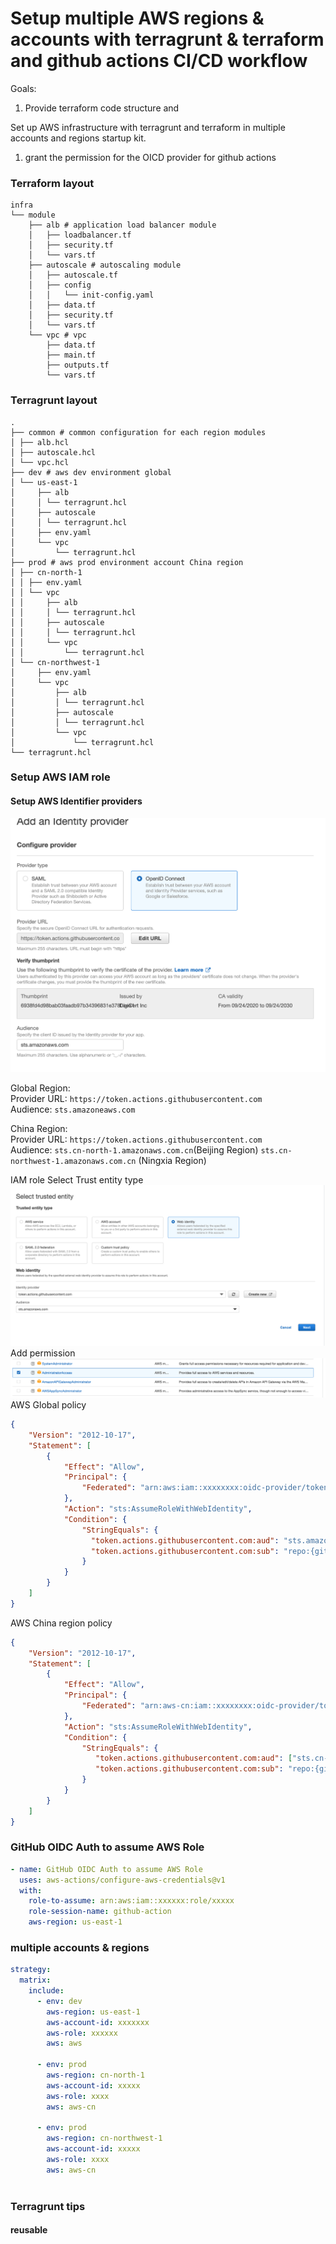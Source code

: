 # Setup multiple AWS regions & accounts with terragrunt & terraform and github actions CI/CD workflow

Goals:
1.  Provide terraform code structure and 

Set up AWS infrastructure with terragrunt and terraform in multiple accounts and regions startup kit.

1. grant the permission for the OICD provider for github actions

### Terraform layout
```
infra
└── module
    ├── alb # application load balancer module
    │   ├── loadbalancer.tf
    │   ├── security.tf
    │   └── vars.tf
    ├── autoscale # autoscaling module
    │   ├── autoscale.tf
    │   ├── config
    │   │   └── init-config.yaml
    │   ├── data.tf
    │   ├── security.tf
    │   └── vars.tf
    └── vpc # vpc
        ├── data.tf
        ├── main.tf
        ├── outputs.tf
        └── vars.tf
```
### Terragrunt layout
```
.
├── common # common configuration for each region modules
│ ├── alb.hcl
│ ├── autoscale.hcl
│ └── vpc.hcl
├── dev # aws dev environment global
│ └── us-east-1
│     ├── alb
│     │ └── terragrunt.hcl
│     ├── autoscale
│     │ └── terragrunt.hcl
│     ├── env.yaml
│     └── vpc
│         └── terragrunt.hcl
├── prod # aws prod environment account China region
│ ├── cn-north-1
│ │ ├── env.yaml
│ │ └── vpc
│ │     ├── alb
│ │     │ └── terragrunt.hcl
│ │     ├── autoscale
│ │     │ └── terragrunt.hcl
│ │     └── vpc
│ │         └── terragrunt.hcl
│ └── cn-northwest-1
│     ├── env.yaml
│     └── vpc
│         ├── alb
│         │ └── terragrunt.hcl
│         ├── autoscale
│         │ └── terragrunt.hcl
│         └── vpc
│             └── terragrunt.hcl
└── terragrunt.hcl
```

### Setup AWS IAM role 
#### Setup AWS Identifier providers
![identify](images/identity.png)

Global Region:   
Provider URL: `https://token.actions.githubusercontent.com`  
Audience: `sts.amazoneaws.com`

China Region:  
Provider URL: `https://token.actions.githubusercontent.com`  
Audience: `sts.cn-north-1.amazonaws.com.cn`(Beijing Region) `sts.cn-northwest-1.amazonaws.com.cn` (Ningxia Region)

IAM role
Select Trust entity type
![role](images/role.png)
Add permission
![role2](images/role2.png)
AWS Global policy
```json
{
    "Version": "2012-10-17",
    "Statement": [
        {
            "Effect": "Allow",
            "Principal": {
                "Federated": "arn:aws:iam::xxxxxxxx:oidc-provider/token.actions.githubusercontent.com"
            },
            "Action": "sts:AssumeRoleWithWebIdentity",
            "Condition": {
                "StringEquals": {
                  "token.actions.githubusercontent.com:aud": "sts.amazonaws.com",
                  "token.actions.githubusercontent.com:sub": "repo:{gituser}/{gitrepo}:ref:refs/heads/xxx"
                }
            }
        }
    ]
}
```
AWS China region policy
```json
{
    "Version": "2012-10-17",
    "Statement": [
        {
            "Effect": "Allow",
            "Principal": {
                "Federated": "arn:aws-cn:iam::xxxxxxxx:oidc-provider/token.actions.githubusercontent.com"
            },
            "Action": "sts:AssumeRoleWithWebIdentity",
            "Condition": {
                "StringEquals": {
                   "token.actions.githubusercontent.com:aud": ["sts.cn-north-1.amazonaws.com.cn","sts.cn-northwest-1.amazonaws.com.cn"],
                   "token.actions.githubusercontent.com:sub": "repo:{gituser}/{gitrepo}:ref:refs/heads/xxx"
                }
            }
        }
    ]
}
```

###  GitHub OIDC Auth to assume AWS Role

```yaml
- name: GitHub OIDC Auth to assume AWS Role
  uses: aws-actions/configure-aws-credentials@v1
  with:
    role-to-assume: arn:aws:iam::xxxxxx:role/xxxxx
    role-session-name: github-action
    aws-region: us-east-1
```

### multiple accounts & regions
```yaml
strategy:
  matrix:
    include:
      - env: dev
        aws-region: us-east-1
        aws-account-id: xxxxxxx
        aws-role: xxxxxx
        aws: aws
        
      - env: prod
        aws-region: cn-north-1
        aws-account-id: xxxxx
        aws-role: xxxx
        aws: aws-cn
        
      - env: prod
        aws-region: cn-northwest-1
        aws-account-id: xxxxx
        aws-role: xxxx
        aws: aws-cn
  
```

### Terragrunt tips
#### reusable 

